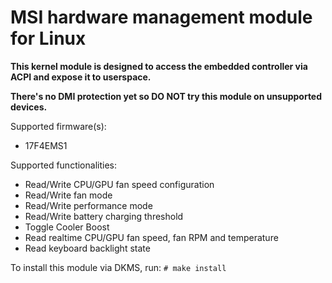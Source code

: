 # MSI hardware management module for Linux

**This kernel module is designed to access the embedded controller via ACPI and expose it to userspace.**

**There's no DMI protection yet so DO NOT try this module on unsupported devices.**

Supported firmware(s):
 - 17F4EMS1



Supported functionalities:
 - Read/Write CPU/GPU fan speed configuration
 - Read/Write fan mode
 - Read/Write performance mode
 - Read/Write battery charging threshold
 - Toggle Cooler Boost
 - Read realtime CPU/GPU fan speed, fan RPM and temperature
 - Read keyboard backlight state


To install this module via DKMS, run:
`# make install`
